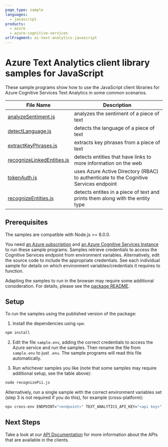 ```yaml
---
page_type: sample
languages:
  - javascript
products:
  - azure
  - azure-cognitive-services
urlFragment: ai-text-analytics-javascript
---
```


# Azure Text Analytics client library samples for JavaScript

These sample programs show how to use the JavaScript client libraries for Azure Cognitive Services Text Analytics in some common scenarios.

| **File Name**                                         | **Description**                                                                       |
| ----------------------------------------------------- | ------------------------------------------------------------------------------------- |
| [analyzeSentiment.js][analyzesentiment]               | analyzes the sentiment of a piece of text                                             |
| [detectLanguage.js][detectlanguages]                 | detects the language of a piece of text                                               |
| [extractKeyPhrases.js][extractkeyphrases]             | extracts key phrases from a piece of text                                             |
| [recognizeLinkedEntities.js][recognizelinkedentities] | detects entities that have links to more information on the web                       |
| [tokenAuth.js][tokenauth]                             | uses Azure Active Directory (RBAC) to authenticate to the Cognitive Services endpoint |
| [recognizeEntities.js][recognizeentities]             | detects entites in a piece of text and prints them along with the entity type         |

## Prerequisites

The samples are compatible with Node.js >= 8.0.0.

You need [an Azure subscription][freesub] and [an Azure Cognitive Services Instance][azcogsvc] to run these sample programs. Samples retrieve credentials to access the Cognitive Services endpoint from environment variables. Alternatively, edit the source code to include the appropriate credentials. See each individual sample for details on which environment variables/credentials it requires to function.

Adapting the samples to run in the browser may require some additional consideration. For details, please see the [package README][package].

## Setup

To run the samples using the published version of the package:

1. Install the dependencies using `npm`:

```bash
npm install
```

2. Edit the file `sample.env`, adding the correct credentials to access the Azure service and run the samples. Then rename the file from `sample.env` to just `.env`. The sample programs will read this file automatically.

3. Run whichever samples you like (note that some samples may require additional setup, see the table above):

```bash
node recognizePii.js
```

Alternatively, run a single sample with the correct environment variables set (step 3 is not required if you do this), for example (cross-platform):

```bash
npx cross-env ENDPOINT="<endpoint>" TEXT_ANALYTICS_API_KEY="<api key>" node analyzeSentiment.js
```

## Next Steps

Take a look at our [API Documentation][apiref] for more information about the APIs that are available in the clients.

[analyzesentiment]: https://github.com/Azure/azure-sdk-for-js/tree/master/sdk/textanalytics/ai-text-analytics/samples/javascript/analyzeSentiment.js
[detectlanguages]: https://github.com/Azure/azure-sdk-for-js/tree/master/sdk/textanalytics/ai-text-analytics/samples/javascript/detectLanguage.js
[extractkeyphrases]: https://github.com/Azure/azure-sdk-for-js/tree/master/sdk/textanalytics/ai-text-analytics/samples/javascript/extractKeyPhrases.js
[recognizelinkedentities]: https://github.com/Azure/azure-sdk-for-js/tree/master/sdk/textanalytics/ai-text-analytics/samples/javascript/recognizeLinkedEntities.js
[tokenauth]: https://github.com/Azure/azure-sdk-for-js/tree/master/sdk/textanalytics/ai-text-analytics/samples/javascript/tokenAuth.js
[recognizeentities]: https://github.com/Azure/azure-sdk-for-js/tree/master/sdk/textanalytics/ai-text-analytics/samples/javascript/recognizeEntities.js
[apiref]: https://docs.microsoft.com/javascript/api/@azure/ai-text-analytics
[azcogsvc]: https://docs.microsoft.com/azure/cognitive-services/cognitive-services-apis-create-account
[freesub]: https://azure.microsoft.com/free/
[package]: https://github.com/Azure/azure-sdk-for-js/tree/master/sdk/textanalytics/ai-text-analytics/README.md

